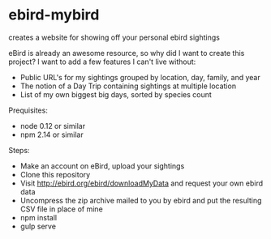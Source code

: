 # ebird-mybird
creates a website for showing off your personal ebird sightings

eBird is already an awesome resource, so why did I want to create this project? I want to add a few features I can't live without:

* Public URL's for my sightings grouped by location, day, family, and year
* The notion of a Day Trip containing sightings at multiple location
* List of my own biggest big days, sorted by species count

Prequisites:

* node 0.12 or similar
* npm 2.14 or similar

Steps:

* Make an account on eBird, upload your sightings
* Clone this repository
* Visit http://ebird.org/ebird/downloadMyData and request your own ebird data
* Uncompress the zip archive mailed to you by ebird and put the resulting CSV file in place of mine
* npm install
* gulp serve
